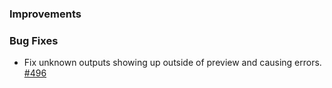 ### Improvements

### Bug Fixes

- Fix unknown outputs showing up outside of preview and causing errors.
  [#496](https://github.com/pulumi/pulumi-yaml/pull/496)

